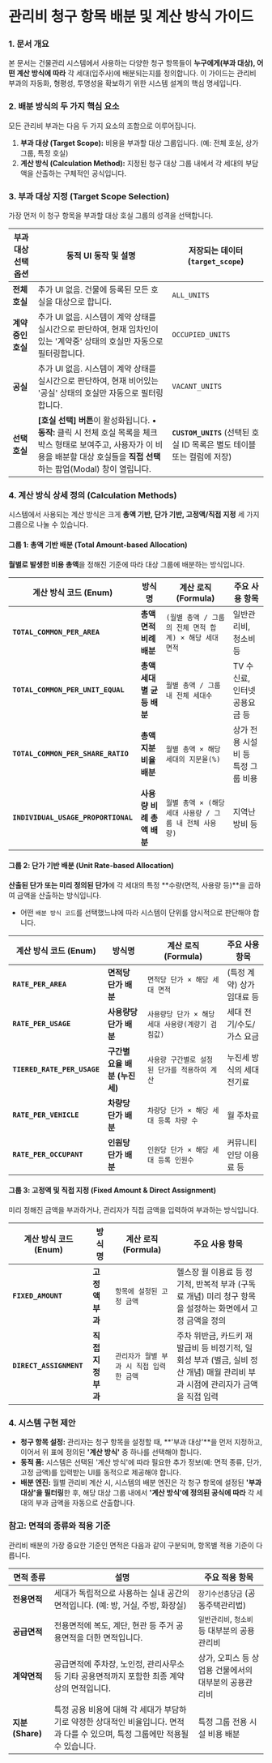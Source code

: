 # **관리비 청구 항목 배분 및 계산 방식 가이드**

### **1. 문서 개요**

본 문서는 건물관리 시스템에서 사용하는 다양한 청구 항목들이 **누구에게(부과 대상), 어떤 계산 방식에 따라** 각 세대(입주사)에 배분되는지를 정의합니다. 이 가이드는 관리비 부과의 자동화, 형평성, 투명성을 확보하기 위한 시스템 설계의 핵심 명세입니다.

### **2. 배분 방식의 두 가지 핵심 요소**

모든 관리비 부과는 다음 두 가지 요소의 조합으로 이루어집니다.

1. **부과 대상 (Target Scope):** 비용을 부과할 대상 그룹입니다. (예: 전체 호실, 상가 그룹, 특정 호실)
2. **계산 방식 (Calculation Method):** 지정된 청구 대상 그룹 내에서 각 세대의 부담액을 산출하는 구체적인 공식입니다.

### **3. 부과 대상 지정 (Target Scope Selection)**

가장 먼저 이 청구 항목을 부과할 대상 호실 그룹의 성격을 선택합니다.

| 부과 대상 선택 옵션 | 동적 UI 동작 및 설명                                         | 저장되는 데이터 (`target_scope`)                             |
| ------------------- | ------------------------------------------------------------ | ------------------------------------------------------------ |
| **전체 호실**       | 추가 UI 없음. 건물에 등록된 모든 호실을 대상으로 합니다.     | `ALL_UNITS`                                                  |
| **계약중인 호실**   | 추가 UI 없음. 시스템이 계약 상태를 실시간으로 판단하여, 현재 임차인이 있는 '계약중' 상태의 호실만 자동으로 필터링합니다. | `OCCUPIED_UNITS`                                             |
| **공실**            | 추가 UI 없음. 시스템이 계약 상태를 실시간으로 판단하여, 현재 비어있는 '공실' 상태의 호실만 자동으로 필터링합니다. | `VACANT_UNITS`                                               |
| **선택 호실**       | **[호실 선택] 버튼**이 활성화됩니다. • **동작:** 클릭 시 전체 호실 목록을 체크박스 형태로 보여주고, 사용자가 이 비용을 배분할 대상 호실들을 **직접 선택**하는 팝업(Modal) 창이 열립니다. | **`CUSTOM_UNITS`** (선택된 호실 ID 목록은 별도 테이블 또는 컬럼에 저장) |

### **4. 계산 방식 상세 정의 (Calculation Methods)**

시스템에서 사용되는 계산 방식은 크게 **총액 기반, 단가 기반, 고정액/직접 지정** 세 가지 그룹으로 나눌 수 있습니다.

#### **그룹 1: 총액 기반 배분 (Total Amount-based Allocation)**

**월별로 발생한 비용 총액**을 정해진 기준에 따라 대상 그룹에 배분하는 방식입니다.

| 계산 방식 코드 (Enum)               | 방식명                    | 계산 로직 (Formula)                                    | 주요 사용 항목                     |
| ----------------------------------- | ------------------------- | ------------------------------------------------------ | ---------------------------------- |
| **`TOTAL_COMMON_PER_AREA`**         | **총액 면적 비례 배분**   | `(월별 총액 / 그룹의 전체 면적 합계) × 해당 세대 면적` | 일반관리비, 청소비 등              |
| **`TOTAL_COMMON_PER_UNIT_EQUAL`**   | **총액 세대별 균등 배분** | `월별 총액 / 그룹 내 전체 세대수`                      | TV 수신료, 인터넷 공용요금 등      |
| **`TOTAL_COMMON_PER_SHARE_RATIO`**  | **총액 지분 비율 배분**   | `월별 총액 × 해당 세대의 지분율(%)`                    | 상가 전용 시설비 등 특정 그룹 비용 |
| **`INDIVIDUAL_USAGE_PROPORTIONAL`** | **사용량 비례 총액 배분** | `월별 총액 × (해당 세대 사용량 / 그룹 내 전체 사용량)` | 지역난방비 등                      |

#### **그룹 2: 단가 기반 배분 (Unit Rate-based Allocation)**

**산출된 단가 또는 미리 정의된 단가**에 각 세대의 특정 **수량(면적, 사용량 등)**을 곱하여 금액을 산출하는 방식입니다.

- 어떤 `배분 방식 코드`를 선택했느냐에 따라 시스템이 단위를 암시적으로 판단해야 합니다.

| 계산 방식 코드 (Enum)       | 방식명                        | 계산 로직 (Formula)                               | 주요 사용 항목             |
| --------------------------- | ----------------------------- | ------------------------------------------------- | -------------------------- |
| **`RATE_PER_AREA`**         | **면적당 단가 배분**          | `면적당 단가 × 해당 세대 면적`                    | (특정 계약) 상가 임대료 등 |
| **`RATE_PER_USAGE`**        | **사용량당 단가 배분**        | `사용량당 단가 × 해당 세대 사용량(계량기 검침값)` | 세대 전기/수도/가스 요금   |
| **`TIERED_RATE_PER_USAGE`** | **구간별 요율 배분 (누진세)** | `사용량 구간별로 설정된 단가를 적용하여 계산`     | 누진세 방식의 세대 전기료  |
| **`RATE_PER_VEHICLE`**      | **차량당 단가 배분**          | `차량당 단가 × 해당 세대 등록 차량 수`            | 월 주차료                  |
| **`RATE_PER_OCCUPANT`**     | **인원당 단가 배분**          | `인원당 단가 × 해당 세대 등록 인원수`             | 커뮤니티 인당 이용료 등    |

#### **그룹 3: 고정액 및 직접 지정 (Fixed Amount & Direct Assignment)**

미리 정해진 금액을 부과하거나, 관리자가 직접 금액을 입력하여 부과하는 방식입니다.

| 계산 방식 코드 (Enum)   | 방식명             | 계산 로직 (Formula)                      | 주요 사용 항목                                               |
| ----------------------- | ------------------ | ---------------------------------------- | ------------------------------------------------------------ |
| **`FIXED_AMOUNT`**      | **고정액 부과**    | `항목에 설정된 고정 금액`                | 헬스장 월 이용료 등 정기적, 반복적 부과 (구독료 개념) 미리 청구 항목을 설정하는 화면에서 고정 금액을 정의 |
| **`DIRECT_ASSIGNMENT`** | **직접 지정 부과** | `관리자가 월별 부과 시 직접 입력한 금액` | 주차 위반금, 카드키 재발급비 등 비정기적, 일회성 부과 (벌금, 실비 정산 개념) 매월 관리비 부과 시점에 관리자가 금액을 직접 입력 |

### **4. 시스템 구현 제안**

- **청구 항목 설정:** 관리자는 청구 항목을 설정할 때, **'부과 대상'**을 먼저 지정하고, 이어서 위 표에 정의된 **'계산 방식'** 중 하나를 선택해야 합니다.
- **동적 폼:** 시스템은 선택된 '계산 방식'에 따라 필요한 추가 정보(예: 면적 종류, 단가, 고정 금액)를 입력받는 UI를 동적으로 제공해야 합니다.
- **배분 엔진:** 월별 관리비 계산 시, 시스템의 배분 엔진은 각 청구 항목에 설정된 **'부과 대상'을 필터링**한 후, 해당 대상 그룹 내에서 **'계산 방식'에 정의된 공식에 따라** 각 세대의 부과 금액을 자동으로 산출합니다.



### **참고: 면적의 종류와 적용 기준**

관리비 배분의 가장 중요한 기준인 면적은 다음과 같이 구분되며, 항목별 적용 기준이 다릅니다.

| 면적 종류       | 설명                                                         | 주요 적용 항목                                        |
| --------------- | ------------------------------------------------------------ | ----------------------------------------------------- |
| **전용면적**    | 세대가 독립적으로 사용하는 실내 공간의 면적입니다. (예: 방, 거실, 주방, 화장실) | `장기수선충당금` (공동주택관리법)                     |
| **공급면적**    | 전용면적에 복도, 계단, 현관 등 주거 공용면적을 더한 면적입니다. | `일반관리비`, `청소비` 등 대부분의 공용관리비         |
| **계약면적**    | 공급면적에 주차장, 노인정, 관리사무소 등 기타 공용면적까지 포함한 최종 계약상의 면적입니다. | 상가, 오피스 등 상업용 건물에서의 대부분의 공용관리비 |
| **지분(Share)** | 특정 공용 비용에 대해 각 세대가 부담하기로 약정한 상대적인 비율입니다. 면적과 다를 수 있으며, 특정 그룹에만 적용될 수 있습니다. | 특정 그룹 전용 시설 비용 배분                         |




